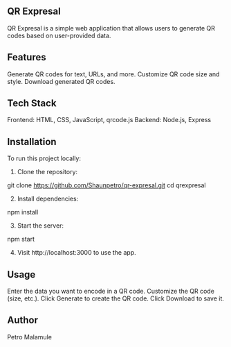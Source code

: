 ## QR Expresal

QR Expresal is a simple web application that allows users to generate QR codes based on user-provided data.

## Features

Generate QR codes for text, URLs, and more.
Customize QR code size and style.
Download generated QR codes.

## Tech Stack

Frontend: HTML, CSS, JavaScript, qrcode.js
Backend: Node.js, Express

## Installation
To run this project locally:

1. Clone the repository:

git clone https://github.com/Shaunpetro/qr-expresal.git
cd qrexpresal

2. Install dependencies:

npm install

3. Start the server:

npm start

4. Visit http://localhost:3000 to use the app.

## Usage

Enter the data you want to encode in a QR code.
Customize the QR code (size, etc.).
Click Generate to create the QR code.
Click Download to save it.

## Author

Petro Malamule
